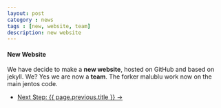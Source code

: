 ```yaml
---
layout: post
category : news
tags : [new, website, team]
description: new website
---
```

#### New Website

We have decide to make a **new website**, hosted on GitHub and based on jekyll.
We? Yes we are now a **team**.
The forker malublu work now on the main jentos code.

<ul class="pager">
  <li>
    <a href="{{ BASE_PATH }}{{ page.previous.url }}">Next Step: {{ page.previous.title }} &rarr;</a>
  </li>
</ul>
